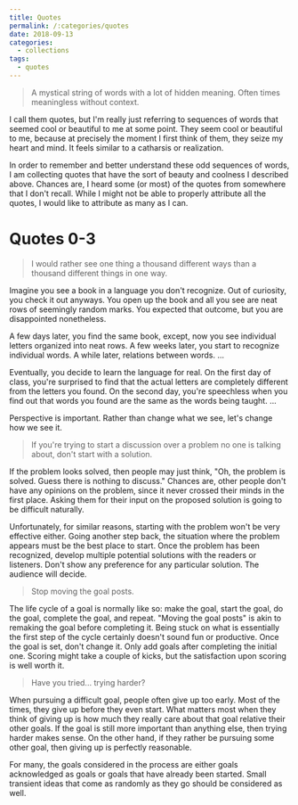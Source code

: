 ```yaml
---
title: Quotes
permalink: /:categories/quotes
date: 2018-09-13
categories:
  - collections
tags:
  - quotes
---
```


> A mystical string of words with a lot of hidden meaning. Often times
> meaningless without context.

I call them quotes, but I'm really just referring to sequences of words that
seemed cool or beautiful to me at some point. They seem cool or beautiful to me,
because at precisely the moment I first think of them, they seize my heart and
mind. It feels similar to a catharsis or realization.

In order to remember and better understand these odd sequences of words, I am
collecting quotes that have the sort of beauty and coolness I described above.
Chances are, I heard some (or most) of the quotes from somewhere that I don't
recall. While I might not be able to properly attribute all the quotes, I would
like to attribute as many as I can.

# Quotes 0-3

> I would rather see one thing a thousand different ways than a thousand
> different things in one way.

Imagine you see a book in a language you don't recognize. Out of curiosity, you
check it out anyways. You open up the book and all you see are neat rows of
seemingly random marks. You expected that outcome, but you are disappointed
nonetheless.

A few days later, you find the same book, except, now you see individual letters
organized into neat rows. A few weeks later, you start to recognize individual
words. A while later, relations between words. ...

Eventually, you decide to learn the language for real. On the first day of
class, you're surprised to find that the actual letters are completely different
from the letters you found. On the second day, you're speechless when you find
out that words you found are the same as the words being taught. ...

Perspective is important. Rather than change what we see, let's change how we
see it.

> If you're trying to start a discussion over a problem no one is talking about,
> don't start with a solution.

If the problem looks solved, then people may just think, "Oh, the problem is
solved. Guess there is nothing to discuss." Chances are, other people don't have
any opinions on the problem, since it never crossed their minds in the first
place. Asking them for their input on the proposed solution is going to be
difficult naturally.

Unfortunately, for similar reasons, starting with the problem won't be very
effective either. Going another step back, the situation where the problem
appears must be the best place to start. Once the problem has been recognized,
develop multiple potential solutions with the readers or listeners. Don't show
any preference for any particular solution. The audience will decide.

> Stop moving the goal posts.

The life cycle of a goal is normally like so: make the goal, start the goal, do
the goal, complete the goal, and repeat. "Moving the goal posts" is akin to
remaking the goal before completing it. Being stuck on what is essentially the
first step of the cycle certainly doesn't sound fun or productive. Once the goal
is set, don't change it. Only add goals after completing the initial one.
Scoring might take a couple of kicks, but the satisfaction upon scoring is well
worth it.

> Have you tried... trying harder?

When pursuing a difficult goal, people often give up too early. Most of the
times, they give up before they even start. What matters most when they think of
giving up is how much they really care about that goal relative their other
goals. If the goal is still more important than anything else, then trying
harder makes sense. On the other hand, if they rather be pursuing some other
goal, then giving up is perfectly reasonable.

For many, the goals considered in the process are either goals acknowledged as
goals or goals that have already been started. Small transient ideas that come
as randomly as they go should be considered as well.
